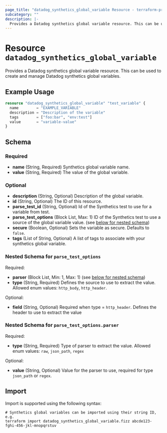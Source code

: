 ```yaml
---
page_title: "datadog_synthetics_global_variable Resource - terraform-provider-datadog"
subcategory: ""
description: |-
  Provides a Datadog synthetics global variable resource. This can be used to create and manage Datadog synthetics global variables.
---
```


# Resource `datadog_synthetics_global_variable`

Provides a Datadog synthetics global variable resource. This can be used to create and manage Datadog synthetics global variables.

## Example Usage

```terraform
resource "datadog_synthetics_global_variable" "test_variable" {
  name        = "EXAMPLE_VARIABLE"
  description = "Description of the variable"
  tags        = ["foo:bar", "env:test"]
  value       = "variable-value"
}
```

## Schema

### Required

- **name** (String, Required) Synthetics global variable name.
- **value** (String, Required) The value of the global variable.

### Optional

- **description** (String, Optional) Description of the global variable.
- **id** (String, Optional) The ID of this resource.
- **parse_test_id** (String, Optional) Id of the Synthetics test to use for a variable from test.
- **parse_test_options** (Block List, Max: 1) ID of the Synthetics test to use a source of the global variable value. (see [below for nested schema](#nestedblock--parse_test_options))
- **secure** (Boolean, Optional) Sets the variable as secure. Defaults to `false`.
- **tags** (List of String, Optional) A list of tags to associate with your synthetics global variable.

<a id="nestedblock--parse_test_options"></a>
### Nested Schema for `parse_test_options`

Required:

- **parser** (Block List, Min: 1, Max: 1) (see [below for nested schema](#nestedblock--parse_test_options--parser))
- **type** (String, Required) Defines the source to use to extract the value. Allowed enum values: `http_body`, `http_header`.

Optional:

- **field** (String, Optional) Required when type = `http_header`. Defines the header to use to extract the value

<a id="nestedblock--parse_test_options--parser"></a>
### Nested Schema for `parse_test_options.parser`

Required:

- **type** (String, Required) Type of parser to extract the value. Allowed enum values: `raw`, `json_path`, `regex`

Optional:

- **value** (String, Optional) Value for the parser to use, required for type `json_path` or `regex`.

## Import

Import is supported using the following syntax:

```shell
# Synthetics global variables can be imported using their string ID, e.g.
terraform import datadog_synthetics_global_variable.fizz abcde123-fghi-456-jkl-mnopqrstuv
```
